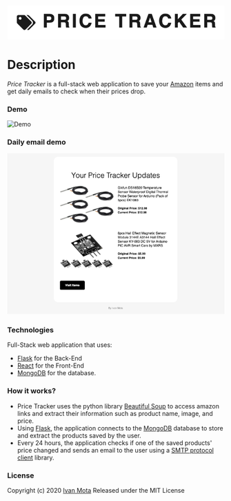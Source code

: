 ![Price Tracker Logo](./.github/logo.png)
# Description
*Price Tracker* is a full-stack web application to save your [Amazon](https://amazon.com) items and get daily emails to check when their prices drop.

### Demo
![Demo](./.github/demo.gif)

### Daily email demo
![Email Demo](./.github/email.png)

### Technologies
Full-Stack web application that uses:
* [Flask](https://flask.palletsprojects.com/en/1.1.x/) for the Back-End
* [React](https://reactjs.org/) for the Front-End
* [MongoDB](https://www.mongodb.com/) for the database.

### How it works?
* Price Tracker uses the python library [Beautiful Soup](https://www.crummy.com/software/BeautifulSoup/bs4/doc/) to access amazon links and extract their information such as product name, image, and price.
* Using [Flask](https://flask.palletsprojects.com/en/1.1.x/), the application connects to the [MongoDB](https://www.mongodb.com/) database to store and extract the products saved by the user.
* Every 24 hours, the application checks if one of the saved products' price changed and sends an email to the user using a [SMTP protocol client](https://docs.python.org/3/library/smtplib.html) library.

### License
Copyright (c) 2020 [Ivan Mota](https://ivanmtta.github.io/)
Released under the MIT License
